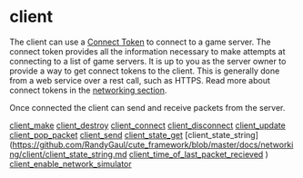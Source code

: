 # client

The client can use a [Connect Token](https://github.com/RandyGaul/cute_framework/tree/master/docs/networking/) to connect to a game server. The connect token provides all the information necessary to make attempts at connecting to a list of game servers. It is up to you as the server owner to provide a way to get connect tokens to the client. This is generally done from a web service over a rest call, such as HTTPS. Read more about connect tokens in the [networking section](https://github.com/RandyGaul/cute_framework/tree/master/docs/networking/).

Once connected the client can send and receive packets from the server.

[client_make](https://github.com/RandyGaul/cute_framework/blob/master/docs/networking/client/client_make.md)
[client_destroy](https://github.com/RandyGaul/cute_framework/blob/master/docs/networking/client/client_destroy.md)
[client_connect](https://github.com/RandyGaul/cute_framework/blob/master/docs/networking/client/client_connect.md)
[client_disconnect](https://github.com/RandyGaul/cute_framework/blob/master/docs/networking/client/client_disconnect.md)
[client_update](https://github.com/RandyGaul/cute_framework/blob/master/docs/networking/client/client_update.md)
[client_pop_packet](https://github.com/RandyGaul/cute_framework/blob/master/docs/networking/client/client_pop_packet.md)
[client_send](https://github.com/RandyGaul/cute_framework/blob/master/docs/networking/client/client_send.md)
[client_state_get](https://github.com/RandyGaul/cute_framework/blob/master/docs/networking/client/client_state_get.md)
[client_state_string](https://github.com/RandyGaul/cute_framework/blob/master/docs/networking/client/client_state_string.md
[client_time_of_last_packet_recieved](https://github.com/RandyGaul/cute_framework/blob/master/docs/networking/client/client_time_of_last_packet_recieved_get.md)  )
[client_enable_network_simulator](https://github.com/RandyGaul/cute_framework/blob/master/docs/networking/client/client_enable_network_simulator.md)
